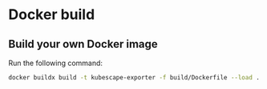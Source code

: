 # Docker build

## Build your own Docker image

Run the following command:

```bash
docker buildx build -t kubescape-exporter -f build/Dockerfile --load .
```
